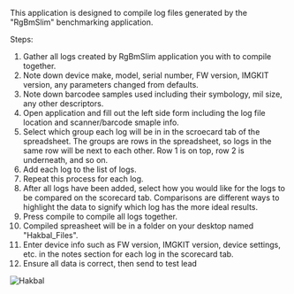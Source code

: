 This application is designed to compile log files generated by the "RgBmSlim" benchmarking application.

Steps:

1. Gather all logs created by RgBmSlim application you with to compile together.
2. Note down device make, model, serial number, FW version, IMGKIT version, any parameters changed from defaults.
3. Note down barcodee samples used including their symbology, mil size, any other descriptors.
4. Open application and fill out the left side form including the log file location and scanner/barcode smaple info.
5. Select which group each log will be in in the scroecard tab of the spreadsheet. The groups are rows in the spreadsheet, so logs in the same row will be next to each other. Row 1 is on top, row 2 is underneath, and so on.
6. Add each log to the list of logs.
7. Repeat this process for each log.
8. After all logs have been added, select how you would like for the logs to be compared on the scorecard tab. Comparisons are different ways to highlight the data to signify which log has the more ideal results.
9. Press compile to compile all logs together.
10. Compiled spreasheet will be in a folder on your desktop named "Hakbal_Files".
11. Enter device info such as FW version, IMGKIT version, device settings, etc. in the notes section for each log in the scorecard tab.
12. Ensure all data is correct, then send to test lead

![Hakbal](https://cards.scryfall.io/large/front/e/7/e738e675-4fd1-4bc3-97f5-71d0e2fc3f2e.jpg?1699885010)
